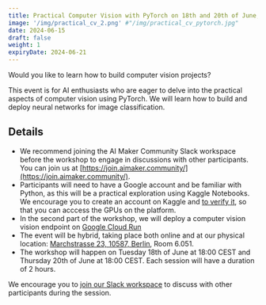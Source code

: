 ```yaml
---
title: Practical Computer Vision with PyTorch on 18th and 20th of June, 18:00 CEST
image: '/img/practical_cv_2.png' #"/img/practical_cv_pytorch.jpg"
date: 2024-06-15
draft: false
weight: 1
expiryDate: 2024-06-21
---
```


Would you like to learn how to build computer vision projects?


This event is for AI enthusiasts who are eager to delve into the practical aspects of computer vision using PyTorch. We will learn how to build and deploy neural networks for image classification. 

## Details
- We recommend joining the AI Maker Community Slack workspace before the workshop to engage in discussions with other participants. You can join us at [https://join.aimaker.community/](https://join.aimaker.community/).
- Participants will need to have a Google account and be familiar with Python, as this will be a practical exploration using Kaggle Notebooks. We encourage you to create an account on Kaggle and [to verify it](https://www.kaggle.com/discussions/general/9883), so that you can acccess the GPUs on the platform.
- In the second part of the workshop, we will deploy a computer vision vision endpoint on [Google Cloud Run](https://cloud.google.com/run?hl=en)
- The event will be hybrid, taking place both online and at our physical location: [Marchstrasse 23, 10587, Berlin](https://maps.app.goo.gl/CcSr8YxqSDqR4D1C9), Room 6.051.
- The workshop will happen on Tuesday 18th of June at 18:00 CEST and Thursday 20th of June at 18:00 CEST. Each session will have a duration of 2 hours.

We encourage you to [join our Slack workspace](https://join.aimaker.community/) to discuss with other participants during the session. 